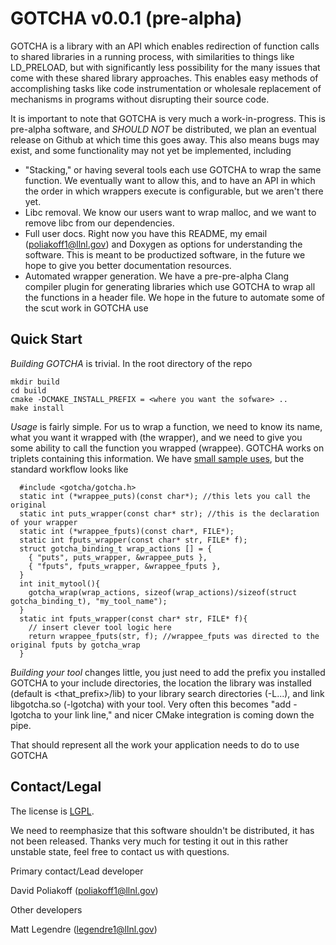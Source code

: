 GOTCHA v0.0.1 (pre-alpha)
============

GOTCHA is a library with an API which enables redirection of function calls to shared libraries in 
a running process, with similarities to things like LD_PRELOAD, but with significantly
less possibility for the many issues that come with these shared library approaches. This enables easy
methods of accomplishing tasks like code instrumentation or wholesale replacement of mechanisms in programs
without disrupting their source code.

It is important to note that GOTCHA is very much a work-in-progress. This is pre-alpha software, and
*SHOULD NOT* be distributed, we plan an eventual release on Github at which time this goes away. This
also means bugs may exist, and some functionality may not yet be implemented, including

  * "Stacking," or having several tools each use GOTCHA to wrap the same function. We eventually want to allow this,
    and to have an API in which the order in which wrappers execute is configurable, but we aren't there
    yet.
  * Libc removal. We know our users want to wrap malloc, and we want to remove libc from our dependencies.
  * Full user docs. Right now you have this README, my email (poliakoff1@llnl.gov) and Doxygen as options for understanding the software. This is meant to be productized software, in the future we hope to give you better documentation resources.
  * Automated wrapper generation. We have a pre-pre-alpha Clang compiler plugin for generating libraries which use GOTCHA
    to wrap all the functions in a header file. We hope in the future to automate some of the scut work in GOTCHA use

Quick Start
-----------

*Building GOTCHA* is trivial. In the root directory of the repo

```
mkdir build
cd build
cmake -DCMAKE_INSTALL_PREFIX = <where you want the sofware> ..
make install
```
*Usage* is fairly simple. For us to wrap a function, we need to know its name, what you want it wrapped with (the wrapper), and we need to give you some ability to call the function you wrapped (wrappee). GOTCHA works on triplets containing this information. We have [small sample uses](src/example/autotee/autotee.c), but the standard workflow looks like


```
  #include <gotcha/gotcha.h>
  static int (*wrappee_puts)(const char*); //this lets you call the original
  static int puts_wrapper(const char* str); //this is the declaration of your wrapper
  static int (*wrappee_fputs)(const char*, FILE*);
  static int fputs_wrapper(const char* str, FILE* f);
  struct gotcha_binding_t wrap_actions [] = {
    { "puts", puts_wrapper, &wrappee_puts },
    { "fputs", fputs_wrapper, &wrappee_fputs },
  } 
  int init_mytool(){
    gotcha_wrap(wrap_actions, sizeof(wrap_actions)/sizeof(struct gotcha_binding_t), "my_tool_name");
  }
  static int fputs_wrapper(const char* str, FILE* f){
    // insert clever tool logic here
    return wrappee_fputs(str, f); //wrappee_fputs was directed to the original fputs by gotcha_wrap
  }

```

*Building your tool* changes little, you just need to add the prefix you installed GOTCHA to your include directories, the location
the library was installed (default is <that_prefix>/lib) to your library search directories (-L...), and link
libgotcha.so (-lgotcha) with your tool. Very often this becomes "add -lgotcha to your link line," and nicer CMake integration is coming down the pipe.

That should represent all the work your application needs to do to use GOTCHA

Contact/Legal
-----------

The license is [LGPL](LGPL).

We need to reemphasize that this software shouldn't be distributed, it has not been released. Thanks very much for testing it out in this rather unstable state, feel free to contact us with questions.

Primary contact/Lead developer

David Poliakoff (poliakoff1@llnl.gov)

Other developers

Matt Legendre  (legendre1@llnl.gov)

